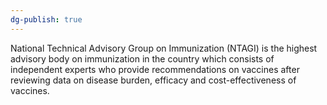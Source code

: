 ```yaml
---
dg-publish: true
---
```


National Technical Advisory Group on Immunization (NTAGI) is the highest advisory body on immunization in the country which consists of independent experts who provide recommendations on vaccines after reviewing data on disease burden, efficacy and cost-effectiveness of vaccines.